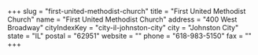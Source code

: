 +++
slug = "first-united-methodist-church"
title = "First United Methodist Church"
name = "First United Methodist Church"
address = "400 West Broadway"
cityIndexKey = "city-il-johnston-city"
city = "Johnston City"
state = "IL"
postal = "62951"
website = ""
phone = "618-983-5150"
fax = ""
+++
